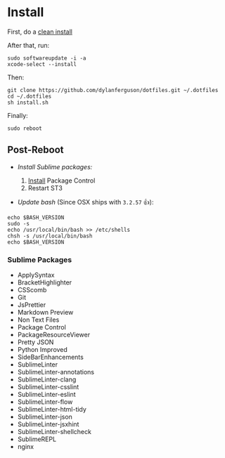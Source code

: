 # Install
First, do a [clean install](https://www.imore.com/how-do-clean-install-macos)

After that, run: 
```shell
sudo softwareupdate -i -a
xcode-select --install
```

Then:
```shell
git clone https://github.com/dylanferguson/dotfiles.git ~/.dotfiles
cd ~/.dotfiles
sh install.sh
```

Finally:
```shell
sudo reboot
```

## Post-Reboot
- *Install Sublime packages:*
    1. [Install](https://packagecontrol.io/installation) Package Control
    2. Restart ST3

- *Update bash* (Since OSX ships with `3.2.57` &#128077;): 
```shell
echo $BASH_VERSION
sudo -s
echo /usr/local/bin/bash >> /etc/shells
chsh -s /usr/local/bin/bash
echo $BASH_VERSION
```

### Sublime Packages
 - ApplySyntax
 - BracketHighlighter
 - CSScomb
 - Git
 - JsPrettier
 - Markdown Preview
 - Non Text Files
 - Package Control
 - PackageResourceViewer
 - Pretty JSON
 - Python Improved
 - SideBarEnhancements
 - SublimeLinter
 - SublimeLinter-annotations
 - SublimeLinter-clang
 - SublimeLinter-csslint
 - SublimeLinter-eslint
 - SublimeLinter-flow
 - SublimeLinter-html-tidy
 - SublimeLinter-json
 - SublimeLinter-jsxhint
 - SublimeLinter-shellcheck
 - SublimeREPL
 - nginx